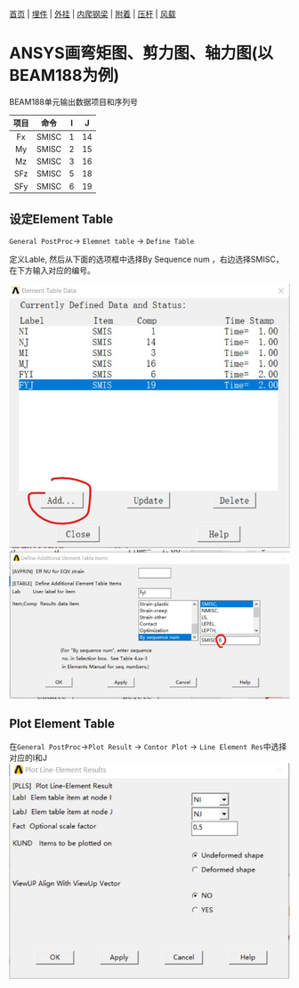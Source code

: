 [首页](./readme.md) | [埋件](./埋件计算类.md) | [外挂](./外挂计算类.md) | [内爬钢梁](./内爬钢梁计算.md) | [附着](./附着计算.md) | [压杆](./压杆校核.md) | [风载](./风载.md)
# ANSYS画弯矩图、剪力图、轴力图(以BEAM188为例)

BEAM188单元输出数据项目和序列号

| 项目 | 命令  |  I   |  J   |
| :--: | :---: | :--: | :--: |
|  Fx  | SMISC |  1   |  14  |
|  My  | SMISC |  2   |  15  |
|  Mz  | SMISC |  3   |  16  |
| SFz  | SMISC |  5   |  18  |
| SFy  | SMISC |  6   |  19  |

## 设定Element Table

`General PostProc`-> `Elemnet table` -> `Define Table`

定义Lable, 然后从下面的选项框中选择By Sequence num ，右边选择SMISC，在下方输入对应的编号。

![define-table](./images/define-table.png)
![define-table2](./images/define-table2.png)

## Plot Element Table
在`General PostProc`->`Plot Result` -> `Contor Plot` -> `Line Element Res`中选择对应的I和J
![plot-element-table](./images/plot-element-table.png)
